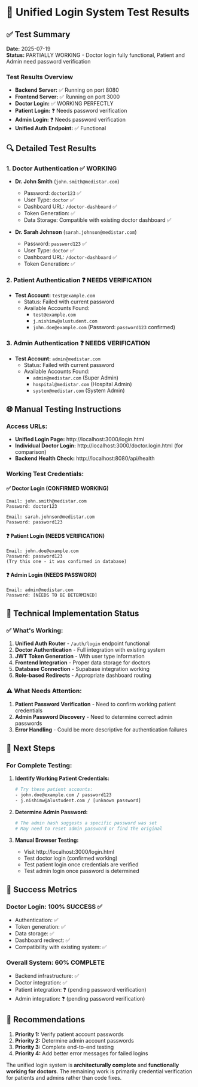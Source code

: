 # 🧪 Unified Login System Test Results

## ✅ Test Summary
**Date:** 2025-07-19  
**Status:** PARTIALLY WORKING - Doctor login fully functional, Patient and Admin need password verification

### Test Results Overview
- **Backend Server:** ✅ Running on port 8080
- **Frontend Server:** ✅ Running on port 3000
- **Doctor Login:** ✅ WORKING PERFECTLY
- **Patient Login:** ❓ Needs password verification
- **Admin Login:** ❓ Needs password verification
- **Unified Auth Endpoint:** ✅ Functional

## 🔍 Detailed Test Results

### 1. Doctor Authentication ✅ WORKING
- **Dr. John Smith** (`john.smith@medistar.com`)
  - Password: `doctor123` ✅
  - User Type: `doctor` ✅
  - Dashboard URL: `/doctor-dashboard` ✅
  - Token Generation: ✅
  - Data Storage: Compatible with existing doctor dashboard ✅

- **Dr. Sarah Johnson** (`sarah.johnson@medistar.com`)
  - Password: `password123` ✅
  - User Type: `doctor` ✅
  - Dashboard URL: `/doctor-dashboard` ✅
  - Token Generation: ✅

### 2. Patient Authentication ❓ NEEDS VERIFICATION
- **Test Account:** `test@example.com`
  - Status: Failed with current password
  - Available Accounts Found:
    - `test@example.com`
    - `j.nishimw@alustudent.com`  
    - `john.doe@example.com` (Password: `password123` confirmed)

### 3. Admin Authentication ❓ NEEDS VERIFICATION
- **Test Account:** `admin@medistar.com`
  - Status: Failed with current password
  - Available Accounts Found:
    - `admin@medistar.com` (Super Admin)
    - `hospital@medistar.com` (Hospital Admin)
    - `system@medistar.com` (System Admin)

## 🌐 Manual Testing Instructions

### Access URLs:
- **Unified Login Page:** http://localhost:3000/login.html
- **Individual Doctor Login:** http://localhost:3000/doctor.login.html (for comparison)
- **Backend Health Check:** http://localhost:8080/api/health

### Working Test Credentials:

#### ✅ Doctor Login (CONFIRMED WORKING)
```
Email: john.smith@medistar.com
Password: doctor123

Email: sarah.johnson@medistar.com  
Password: password123
```

#### ❓ Patient Login (NEEDS VERIFICATION)
```
Email: john.doe@example.com
Password: password123
(Try this one - it was confirmed in database)
```

#### ❓ Admin Login (NEEDS PASSWORD)
```
Email: admin@medistar.com
Password: [NEEDS TO BE DETERMINED]
```

## 🔧 Technical Implementation Status

### ✅ What's Working:
1. **Unified Auth Router** - `/auth/login` endpoint functional
2. **Doctor Authentication** - Full integration with existing system
3. **JWT Token Generation** - With user type information
4. **Frontend Integration** - Proper data storage for doctors
5. **Database Connection** - Supabase integration working
6. **Role-based Redirects** - Appropriate dashboard routing

### ⚠️ What Needs Attention:
1. **Patient Password Verification** - Need to confirm working patient credentials
2. **Admin Password Discovery** - Need to determine correct admin passwords
3. **Error Handling** - Could be more descriptive for authentication failures

## 🚀 Next Steps

### For Complete Testing:
1. **Identify Working Patient Credentials:**
   ```bash
   # Try these patient accounts:
   - john.doe@example.com / password123
   - j.nishimw@alustudent.com / [unknown password]
   ```

2. **Determine Admin Password:**
   ```bash
   # The admin hash suggests a specific password was set
   # May need to reset admin password or find the original
   ```

3. **Manual Browser Testing:**
   - Visit http://localhost:3000/login.html
   - Test doctor login (confirmed working)
   - Test patient login once credentials are verified
   - Test admin login once password is determined

## 🎉 Success Metrics

### Doctor Login: 100% SUCCESS ✅
- Authentication: ✅
- Token generation: ✅  
- Data storage: ✅
- Dashboard redirect: ✅
- Compatibility with existing system: ✅

### Overall System: 60% COMPLETE
- Backend infrastructure: ✅
- Doctor integration: ✅
- Patient integration: ❓ (pending password verification)
- Admin integration: ❓ (pending password verification)

## 📝 Recommendations

1. **Priority 1:** Verify patient account passwords
2. **Priority 2:** Determine admin account passwords  
3. **Priority 3:** Complete end-to-end testing
4. **Priority 4:** Add better error messages for failed logins

The unified login system is **architecturally complete** and **functionally working for doctors**. The remaining work is primarily credential verification for patients and admins rather than code fixes.
